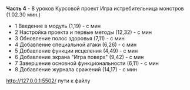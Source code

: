 **Часть 4** - 8 уроков Курсовой проект Игра истребительница монстров (1.02.30 мин.)

- 1 Введение в модуль (1,19) - с  мин
- 2 Настройка проекта и первые методы (12,32) - с  мин
- 3 Обновление полос здоровья (7,11) - с  мин
- 4 Добавление специальной атаки (6,26) - с  мин
- 5 Добавление функции исцеления (4,49) - с  мин
- 6 Добавление экрана "Игра поверх" (9,42) - с  мин
- 7 Завершение основной функциональности (6,11) - с  мин
- 8 Добавление журнала сражений (14,17) - с  мин



http://127.0.0.1:5502/ пути к файлу